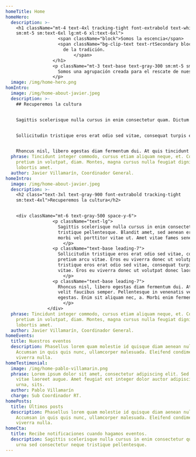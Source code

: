 ```yaml
---
homeTitle: Home
homeHero:
  description: >-
    <h1 className="mt-4 text-4xl tracking-tight font-extrabold text-white
    sm:mt-5 sm:text-6xl lg:mt-6 xl:text-6xl">
                    <span className="block">Somos la escencia</span>
                    <span className="bg-clip-text text-rtSecondary block">
                      de la tradición.
                          </span>
                  </h1>
                  <p className="mt-3 text-base text-gray-300 sm:mt-5 sm:text-xl lg:text-lg xl:text-xl">
                    Somos una agrupación creada para el rescate de nuestras raíces, de nuestra cultura, vela por mantener la tradición de las Bandas de Guerra y grupos de Bastones quienes se desarrollaron con disciplina, respeto y amor a la patria.
                  </p>
  image: /img/home-hero.png
homIntro:
  image: /img/home-about-javier.jpeg
  description: >-
    ## Recuperemos la cultura


    Sagittis scelerisque nulla cursus in enim consectetur quam. Dictum urna sed consectetur neque tristique pellentesque. Blandit amet, sed aenean erat arcu morbi. Cursus faucibus nunc nisl netus morbi vel porttitor vitae ut. Amet vitae fames senectus vitae.


    Sollicitudin tristique eros erat odio sed vitae, consequat turpis elementum. Lorem nibh vel, eget pretium arcu vitae. Eros eu viverra donec ut volutpat donec laoreet quam urna. Sollicitudin tristique eros erat odio sed vitae, consequat turpis elementum. Lorem nibh vel, eget pretium arcu vitae. Eros eu viverra donec ut volutpat donec laoreet quam urna.


    Rhoncus nisl, libero egestas diam fermentum dui. At quis tincidunt vel ultricies. Vulputate aliquet velit faucibus semper. Pellentesque in venenatis vestibulum consectetur nibh id. In id ut tempus egestas. Enim sit aliquam nec, a. Morbi enim fermentum lacus in. Viverra.
  phrase: Tincidunt integer commodo, cursus etiam aliquam neque, et. Consectetur
    pretium in volutpat, diam. Montes, magna cursus nulla feugiat dignissim id
    lobortis amet.
  author: Javier Villamarín, Coordinador General.
homeIntro:
  image: /img/home-about-javier.jpeg
  description: >-
    <h2 class="text-3xl text-gray-900 font-extrabold tracking-tight
    sm:text-4xl">Recuperemos la cultura</h2>


    <div className="mt-6 text-gray-500 space-y-6">
                  <p className="text-lg">
                    Sagittis scelerisque nulla cursus in enim consectetur quam. Dictum urna sed consectetur neque
                    tristique pellentesque. Blandit amet, sed aenean erat arcu morbi. Cursus faucibus nunc nisl netus
                    morbi vel porttitor vitae ut. Amet vitae fames senectus vitae.
                      </p>
                  <p className="text-base leading-7">
                    Sollicitudin tristique eros erat odio sed vitae, consequat turpis elementum. Lorem nibh vel, eget
                    pretium arcu vitae. Eros eu viverra donec ut volutpat donec laoreet quam urna. Sollicitudin
                    tristique eros erat odio sed vitae, consequat turpis elementum. Lorem nibh vel, eget pretium arcu
                    vitae. Eros eu viverra donec ut volutpat donec laoreet quam urna.
                      </p>
                  <p className="text-base leading-7">
                    Rhoncus nisl, libero egestas diam fermentum dui. At quis tincidunt vel ultricies. Vulputate aliquet
                    velit faucibus semper. Pellentesque in venenatis vestibulum consectetur nibh id. In id ut tempus
                    egestas. Enim sit aliquam nec, a. Morbi enim fermentum lacus in. Viverra.
                      </p>
                </div>
  phrase: Tincidunt integer commodo, cursus etiam aliquam neque, et. Consectetur
    pretium in volutpat, diam. Montes, magna cursus nulla feugiat dignissim id
    lobortis amet.
  author: Javier Villamarín, Coordinador General.
homeEvents:
  title: Nuestros eventos
  description: Phasellus lorem quam molestie id quisque diam aenean nulla in.
    Accumsan in quis quis nunc, ullamcorper malesuada. Eleifend condimentum id
    viverra nulla.
homeTestimonial:
  image: /img/home-pablo-villamarin.png
  phrase: Lorem ipsum dolor sit amet, consectetur adipiscing elit. Sed urna nulla
    vitae laoreet augue. Amet feugiat est integer dolor auctor adipiscing nunc
    urna, sits.
  author: Pablo Villamarín
  charge: Sub Coordinador RT.
homePosts:
  title: Últimos posts
  description: Phasellus lorem quam molestie id quisque diam aenean nulla in.
    Accumsan in quis quis nunc, ullamcorper malesuada. Eleifend condimentum id
    viverra nulla.
homeCta:
  title: Recibe notificaciones cuando hagamos eventos.
  description: Sagittis scelerisque nulla cursus in enim consectetur quam. Dictum
    urna sed consectetur neque tristique pellentesque.
---
```

